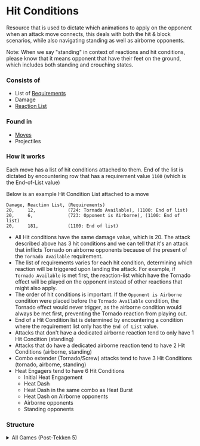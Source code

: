 # Hit Conditions
Resource that is used to dictate which animations to apply on the opponent when an attack move connects, this deals with both the hit & block scenarios, while also navigating standing as well as airborne opponents.

Note: When we say "standing" in context of reactions and hit conditions, please know that it means opponent that have their feet on the ground, which includes both standing and crouching states.

### Consists of
- List of [Requirements](../Requirement/)
- Damage
- [Reaction List](../Reaction_List/)

### Found in
- [Moves](../Move/)
- Projectiles

### How it works
Each move has a list of hit conditions attached to them. End of the list is dictated by encountering row that has a requirement value `1100` (which is the End-of-List value)

Below is an example Hit Condition List attached to a move
```
Damage, Reaction List, (Requirements)
20,     12,            (724: Tornado Available), (1100: End of list)
20,     6,             (723: Opponent is Airborne), (1100: End of list)
20,     181,           (1100: End of list)
```

- All Hit conditions have the same damage value, which is 20. The attack described above has 3 hit conditions and we can tell that it's an attack that inflicts Tornado on airborne opponents because of the present of the `Tornado Available` requirement.
- The list of requirements varies for each hit condition, determining which reaction will be triggered upon landing the attack. For example, if `Tornado Available` is met first, the reaction-list which have the Tornado effect will be played on the opponent instead of other reactions that might also apply.
- The order of hit conditions is important. If the `Opponent is Airborne` condition were placed before the `Tornado Available` condition, the Tornado effect would never trigger, as the airborne condition would always be met first, preventing the Tornado reaction from playing out.
- End of a Hit Condition list is determined by encountering a condition where the requirement list only has the `End of List` value.
- Attacks that don't have a dedicated airborne reaction tend to only have 1 Hit Condition (standing)
- Attacks that do have a dedicated airborne reaction tend to have 2 Hit Conditions (airborne, standing)
- Combo extender (Tornado/Screw) attacks tend to have 3 Hit Conditions (tornado, airborne, standing)
- Heat Engagers tend to have 6 Hit Conditions
  - Initial Heat Engagement
  - Heat Dash
  - Heat Dash in the same combo as Heat Burst
  - Heat Dash on Airborne opponents
  - Airborne opponents
  - Standing opponents

### Structure
<details>
  <summary>All Games (Post-Tekken 5)</summary>

```cpp
struct tk_hit_condition
{
  tk_requirement *requirements;
  uint32_t damage;
  uint32_t _0xC; // unused
  tk_reaction *reaction;
};
```
</details>
<br/>
